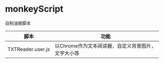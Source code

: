 # monkeyScript
自制油猴脚本

|  脚本  | 功能  |
|  ----  | ----  |
| TXTReader.user.js  | 以Chrome作为文本阅读器，自定义背景图片，文字大小等 |


